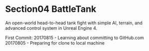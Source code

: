 # Section04 BattleTank
An open-world head-to-head tank fight with simple AI, terrain, and advanced control system in Unreal Engine 4.

First Commit:
20170815 - Learning about committing to GitHub.com
20170805 - Preparing for clone to local machine
